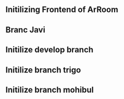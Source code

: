 ## Initilizing Frontend of ArRoom
## Branc Javi
## Initilize develop branch
## Initilize branch trigo
## Initilize branch mohibul
